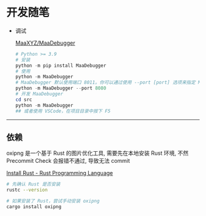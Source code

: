 # 开发随笔

- 调试

  [MaaXYZ/MaaDebugger](https://github.com/MaaXYZ/MaaDebugger)

  ```powershell
  # Python >= 3.9
  # 安装
  python -m pip install MaaDebugger
  # 使用
  python -m MaaDebugger
  # MaaDebugger 默认使用端口 8011。你可以通过使用 --port [port] 选项来指定 MaaDebugger 运行的端口。例如，要在端口 8080 上运行 MaaDebugger
  python -m MaaDebugger --port 8080
  # 开发 MaaDebugger
  cd src
  python -m MaaDebugger
  ## 或者使用 VSCode，在项目目录中按下 F5
  ```

------

## 依赖

oxipng 是一个基于 Rust 的图片优化工具, 需要先在本地安装 Rust 环境, 不然 Precommit Check 会报错不通过, 导致无法 commit

[Install Rust - Rust Programming Language](https://www.rust-lang.org/tools/install)

```bash
# 先确认 Rust 是否安装
rustc --version

# 如果安装了 Rust，尝试手动安装 oxipng
cargo install oxipng
```
